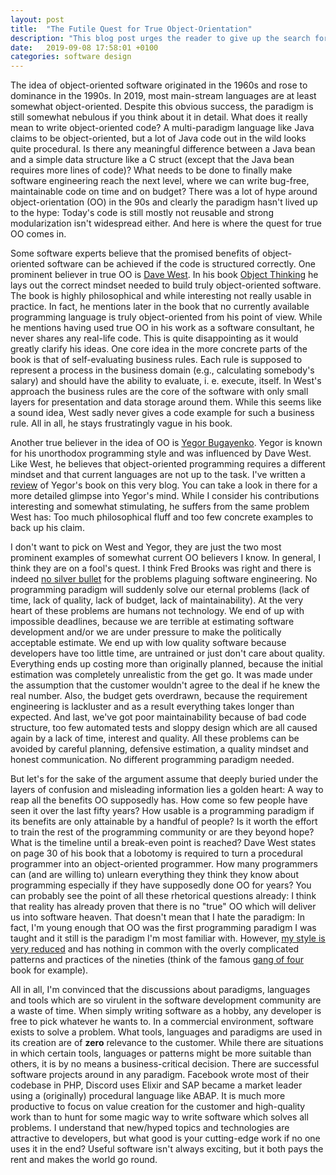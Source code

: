 ```yaml
---
layout: post
title:  "The Futile Quest for True Object-Orientation"
description: "This blog post urges the reader to give up the search for true object-orientation as it is an illusion. Instead, developers should focus on creating value."
date:   2019-09-08 17:58:01 +0100
categories: software design
---
```

The idea of object-oriented software originated in the 1960s and rose to dominance in the 1990s. In 2019, most main-stream languages are at least somewhat object-oriented. Despite this obvious success, the paradigm is still somewhat nebulous if you think about it in detail. What does it really mean to write object-oriented code? A multi-paradigm language like Java claims to be object-oriented, but a lot of Java code out in the wild looks quite procedural. Is there any meaningful difference between a Java bean and a simple data structure like a C struct (except that the Java bean requires more lines of code)? What needs to be done to finally make software engineering reach the next level, where we can write bug-free, maintainable code on time and on budget? There was a lot of hype around object-orientation (OO) in the 90s and clearly the paradigm hasn't lived up to the hype: Today's code is still mostly not reusable and strong modularization isn't widespread either. And here is where the quest for true OO comes in.

Some software experts believe that the promised benefits of object-oriented software can be achieved if the code is structured correctly. One prominent believer in true OO is [Dave West](http://davewest.us/). In his book [Object Thinking](http://davewest.us/product/object-thinking/) he lays out the correct mindset needed to build truly object-oriented software. The book is highly philosophical and while interesting not really usable in practice. In fact, he mentions later in the book that no currently available programming language is truly object-oriented from his point of view. While he mentions having used true OO in his work as a software consultant, he never shares any real-life code. This is quite disappointing as it would greatly clarify his ideas. One core idea in the more concrete parts of the book is that of self-evaluating business rules. Each rule is supposed to represent a process in the business domain (e.g., calculating somebody's salary) and should have the ability to evaluate, i. e. execute, itself. In West's approach the business rules are the core of the software with only small layers for presentation and data storage around them. While this seems like a sound idea, West sadly never gives a code example for such a business rule. All in all, he stays frustratingly vague in his book.

Another true believer in the idea of OO is [Yegor Bugayenko](https://www.yegor256.com/). Yegor is known for his unorthodox programming style and was influenced by Dave West. Like West, he believes that object-oriented programming requires a different mindset and that current languages are not up to the task. I've written a [review](https://thinkingsideways.net/reviews/elegant-objects-review.html) of Yegor's book on this very blog. You can take a look in there for a more detailed glimpse into Yegor's mind. While I consider his contributions interesting and somewhat stimulating, he suffers from the same problem West has: Too much philosophical fluff and too few concrete examples to back up his claim.

I don't want to pick on West and Yegor, they are just the two most prominent examples of somewhat current OO believers I know. In general, I think they are on a fool's quest. I think Fred Brooks was right and there is indeed [no silver bullet](http://worrydream.com/refs/Brooks-NoSilverBullet.pdf) for the problems plaguing software engineering. No programming paradigm will suddenly solve our eternal problems (lack of time, lack of quality, lack of budget, lack of maintainability). At the very heart of these problems are humans not technology. We end of up with impossible deadlines, because we are terrible at estimating software development and/or we are under pressure to make the politically acceptable estimate. We end up with low quality software because developers have too little time, are untrained or just don't care about quality. Everything ends up costing more than originally planned, because the initial estimation was completely unrealistic from the get go. It was made under the assumption that the customer wouldn't agree to the deal if he knew the real number. Also, the budget gets overdrawn, because the requirement engineering is lackluster and as a result everything takes longer than expected. And last, we've got poor maintainability because of bad code structure, too few automated tests and sloppy design which are all caused again by a lack of time, interest and quality. All these problems can be avoided by careful planning, defensive estimation, a quality mindset and honest communication. No different programming paradigm needed.

But let's for the sake of the argument assume that deeply buried under the layers of confusion and misleading information lies a golden heart: A way to reap all the benefits OO supposedly has. How come so few people have seen it over the last fifty years? How usable is a programming paradigm if its benefits are only attainable by a handful of people? Is it worth the effort to train the rest of the programming community or are they beyond hope? What is the timeline until a break-even point is reached? Dave West states on page 30 of his book that a lobotomy is required to turn a procedural programmer into an object-oriented programmer. How many programmers can (and are willing to) unlearn everything they think they know about programming especially if they have supposedly done OO for years? You can probably see the point of all these rhetorical questions already: I think that reality has already proven that there is no "true" OO which will deliver us into software heaven. That doesn't mean that I hate the paradigm: In fact, I'm young enough that OO was the first programming paradigm I was taught and it still is the paradigm I'm most familiar with. However, [my style is very reduced](https://thinkingsideways.net/code/sane-programming.html) and has nothing in common with the overly complicated patterns and practices of the nineties (think of the famous [gang of four](https://www.goodreads.com/book/show/85009.Design_Patterns) book for example).

All in all, I'm convinced that the discussions about paradigms, languages and tools which are so virulent in the software development community are a waste of time. When simply writing software as a hobby, any developer is free to pick whatever he wants to. In a commercial environment, software exists to solve a problem. What tools, languages and paradigms are used in its creation are of **zero** relevance to the customer. While there are situations in which certain tools, languages or patterns might be more suitable than others, it is by no means a business-critical decision. There are successful software projects around in any paradigm. Facebook wrote most of their codebase in PHP, Discord uses Elixir and SAP became a market leader using a (originally) procedural language like ABAP. It is much more productive to focus on value creation for the customer and high-quality work than to hunt for some magic way to write software which solves all problems. I understand that new/hyped topics and technologies are attractive to developers, but what good is your cutting-edge work if no one uses it in the end? Useful software isn't always exciting, but it both pays the rent and makes the world go round.